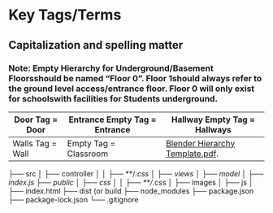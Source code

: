 <h1>Key Tags/Terms</h1>
<h2>Capitalization and spelling matter</h2>
<h3>Note: Empty Hierarchy for Underground/Basement Floorsshould be named “Floor 0”. Floor 1should always refer to the ground level access/entrance floor. Floor 0 will only exist for schoolswith facilities for Students underground.</h3>

| Door Tag = Door | Entrance Empty Tag = Entrance | Hallway Empty Tag = Hallways |
| ----------- | ----------- | ----------- |
| Walls Tag = Wall |  Empty Tag = Classroom | [Blender Hierarchy Template.pdf](https://driftnetsecurities.workplace.com/work/file_viewer/291983546260684/?surface=KNOWLEDGE_BASE). |

├── src
│   ├── controller
│   │   ├── **/*.css
│   ├── views
│   ├── model
│   ├── index.js
├── public
│   ├── css
│   │   ├── **/*.css
│   ├── images
│   ├── js
│   ├── index.html
├── dist (or build
├── node_modules
├── package.json
├── package-lock.json
└── .gitignore
